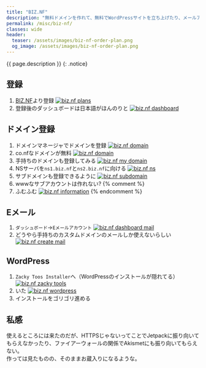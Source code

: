 ```yaml
---
title: "BIZ.NF"
description: "無料ドメインを作れて、無料でWordPressサイトを立ち上げたり、メールアドレス作ったり、ってどこかでも同じことを書いたような。"
permalink: /misc/biz-nf/
classes: wide
header:
  teaser: /assets/images/biz-nf-order-plan.png
  og_image: /assets/images/biz-nf-order-plan.png
---
```

{{ page.description }}
{: .notice}

## 登録

1. [BIZ.NF](https://www.biz.nf/)より登録
[![biz.nf plans](/assets/images/biz-nf-order-plan.png)](/assets/images/biz-nf-order-plan.png)
1. 登録後のダッシュボードは日本語がほんのりと
[![biz.nf dashboard](/assets/images/biz_nf_dashboard.png)](/assets/images/biz_nf_dashboard.png)

## ドメイン登録

1. ドメインマネージャでドメインを登録
[![biz.nf domain](/assets/images/biz_nf_domain-manager.png)](/assets/images/biz_nf_domain-manager.png)
1. co.nfなドメインが無料
[![biz.nf domain](/assets/images/biz_nf_domain-co-nf.png)](/assets/images/biz_nf_domain-co-nf.png)
1. 手持ちのドメインも登録してみる
[![biz.nf my domain](/assets/images/biz_nf_domain-mine.png)](/assets/images/biz_nf_domain-mine.png)
1. NSサーバを`ns1.biz.nf`と`ns2.biz.nf`に向ける
[![biz.nf ns](/assets/images/biz_nf_domain-ns.png)](/assets/images/biz_nf_domain-ns.png)
1. サブドメインも登録できるように
[![biz.nf subdomain](/assets/images/biz_nf_sub-domain.png)](/assets/images/biz_nf_sub-domain.png)
1. wwwなサブアカウントは作れない?
{% comment %}
1. ふむふむ
[![biz.nf information](/assets/images/biz_nf_domain-information.png)](/assets/images/biz_nf_domain-information.png)
{% endcomment %}

## Eメール

1. `ダッシュボード`→`Eメールアカウント`
[![biz.nf dashboard mail](/assets/images/biz_nf_dashboard-mail.png)](/assets/images/biz_nf_dashboard-mail.png)
1. どうやら手持ちのカスタムドメインのメールしか使えないらしい
[![biz.nf create mail](/assets/images/biz_nf_mail-create-account.png)](/assets/images/biz_nf_mail-create-account.png)

## WordPress

1. `Zacky Toos Installer`へ（WordPressのインストールが隠れてる）
[![biz.nf zacky tools](/assets/images/biz_nf_choice-zakcy-tools.png)](/assets/images/biz_nf_choice-zakcy-tools.png)
1. いた
[![biz.nf wordpress](/assets/images/biz_nf_choice-wordpress.png)](/assets/images/biz_nf_choice-wordpress.png)
1. インストールをゴリゴリ進める

## 私感

使えるところには来たのだが、HTTPSじゃないってことでJetpackに振り向いてもらえなかったり、ファイアーウォールの関係でAkismetにも振り向いてもらえない。  
作っては見たものの、そのままお蔵入りになるような。
